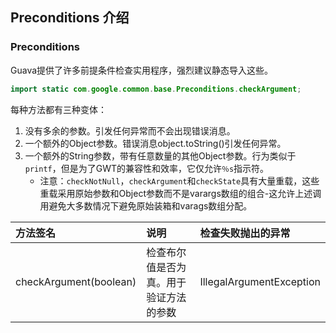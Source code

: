 ## Preconditions 介绍

### Preconditions

Guava提供了许多前提条件检查实用程序，强烈建议静态导入这些。
```java
import static com.google.common.base.Preconditions.checkArgument;
```
每种方法都有三种变体：
1. 没有多余的参数。引发任何异常而不会出现错误消息。
2. 一个额外的Object参数。错误消息object.toString()引发任何异常。
3. 一个额外的String参数，带有任意数量的其他Object参数。行为类似于`printf`，但是为了GWT的兼容性和效率，它仅允许`％s`指示符。
    * 注意：`checkNotNull`，`checkArgument`和`checkState`具有大量重载，这些重载采用原始参数和Object参数而不是varargs数组的组合-这允许上述调用避免大多数情况下避免原始装箱和varags数组分配。
    
| 方法签名 | 说明 | 检查失败抛出的异常 |
| :- | :- | :- |
|checkArgument(boolean)|检查布尔值是否为真。用于验证方法的参数|IllegalArgumentException|